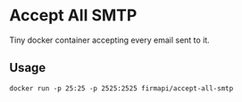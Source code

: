 Accept All SMTP
===============

Tiny docker container accepting every email sent to it.

## Usage

```
docker run -p 25:25 -p 2525:2525 firmapi/accept-all-smtp
```
